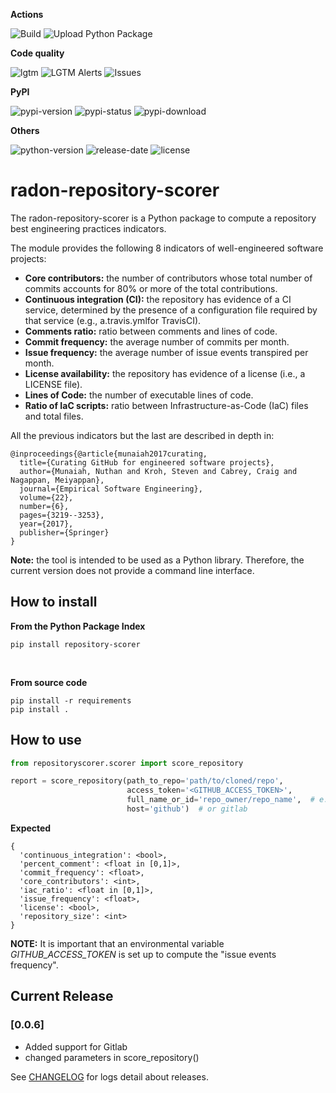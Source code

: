**Actions**

![Build](https://github.com/radon-h2020/radon-repository-scorer/workflows/Build/badge.svg)
![Upload Python Package](https://github.com/radon-h2020/radon-repository-scorer/workflows/Upload%20Python%20Package/badge.svg)

**Code quality**

![lgtm](https://img.shields.io/lgtm/grade/python/github/radon-h2020/radon-repository-scorer)
![LGTM Alerts](https://img.shields.io/lgtm/alerts/github/radon-h2020/radon-repository-scorer)
![Issues](https://img.shields.io/github/issues/radon-h2020/radon-repository-scorer)

**PyPI**

![pypi-version](https://img.shields.io/pypi/v/repository-scorer) 
![pypi-status](https://img.shields.io/pypi/status/repository-scorer) 
![pypi-download](https://img.shields.io/pypi/dw/repository-scorer)

**Others**

![python-version](https://img.shields.io/pypi/pyversions/repository-scorer)
![release-date](https://img.shields.io/github/release-date/radon-h2020/radon-repository-scorer)
![license](https://img.shields.io/pypi/l/repository-scorer)



# radon-repository-scorer
The radon-repository-scorer is a Python package to compute a repository best engineering practices indicators.

The module provides the following 8 indicators of well-engineered software projects:

* **Core contributors:** the number of contributors whose total number of commits accounts for 80% or more of the total contributions.
* **Continuous integration (CI):** the repository has evidence of a CI service, determined by the presence of a configuration file required by that service (e.g., a.travis.ymlfor TravisCI).
* **Comments ratio:** ratio between comments and lines of code.
* **Commit frequency:** the average number of commits per month.
* **Issue frequency:** the average number of issue events transpired per month.
* **License availability:** the repository has evidence of a license (i.e., a LICENSE file).
* **Lines of Code:** the number of executable lines of code. 
* **Ratio of IaC scripts:** ratio between Infrastructure-as-Code (IaC) files and total files.


All the previous indicators but the last are described in depth in:

```
@inproceedings{@article{munaiah2017curating,
  title={Curating GitHub for engineered software projects},
  author={Munaiah, Nuthan and Kroh, Steven and Cabrey, Craig and Nagappan, Meiyappan},
  journal={Empirical Software Engineering},
  volume={22},
  number={6},
  pages={3219--3253},
  year={2017},
  publisher={Springer}
}
```
          

**Note:** the tool is intended to be used as a Python library. 
Therefore, the current version does not provide a command line interface.

## How to install

**From the Python Package Index** 

```pip install repository-scorer```

<br>

**From source code**
```
pip install -r requirements
pip install .
```


## How to use

```python
from repositoryscorer.scorer import score_repository

report = score_repository(path_to_repo='path/to/cloned/repo',
                          access_token='<GITHUB_ACCESS_TOKEN>',
                          full_name_or_id='repo_owner/repo_name',  # e.g., radon-h2020/radon-repository-scorer
                          host='github')  # or gitlab
```

**Expected**
```
{
  'continuous_integration': <bool>,
  'percent_comment': <float in [0,1]>,
  'commit_frequency': <float>,
  'core_contributors': <int>,
  'iac_ratio': <float in [0,1]>,
  'issue_frequency': <float>,
  'license': <bool>,
  'repository_size': <int>
}
``` 

**NOTE:** It is important that an environmental variable *GITHUB_ACCESS_TOKEN*  is set up to compute the 
"issue events frequency".


## Current Release

### [0.0.6]
- Added support for Gitlab
- changed parameters in score_repository()

See [CHANGELOG](CHANGELOG.md) for logs detail about releases.
